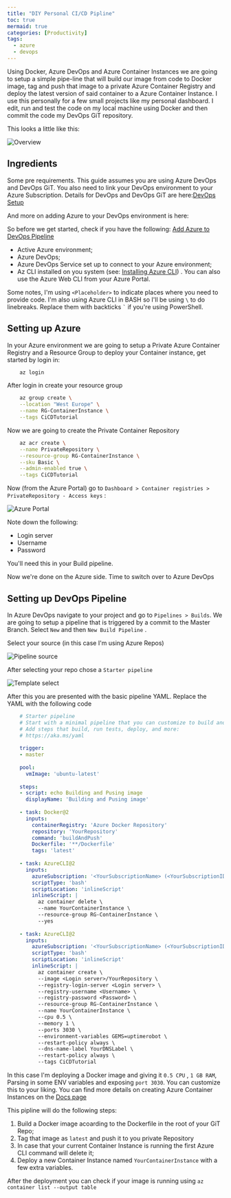 ```yaml
---
title: "DIY Personal CI/CD Pipline"
toc: true
mermaid: true
categories: [Productivity]
tags:
  - azure
  - devops
---
```


Using Docker, Azure DevOps and Azure Container Instances we are going to setup a simple pipe-line that will build our image from code to Docker image, tag and push that image to a private Azure Container Registry and deploy the latest version of said container to a Azure Container Instance. I use this personally for a few small projects like my personal dashboard. I edit, run and test the code on my local machine using Docker and then commit the code my DevOps GiT repository.

This looks a little like this:

![Overview](https://laufwerk.xyz/assets/images/3d-DrawingPipeline.png)

## Ingredients

Some pre requirements. This guide assumes you are using Azure DevOps and DevOps GiT. You also need to link your DevOps environment to your Azure Subscription. Details for DevOps and DevOps GiT are here:[DevOps Setup](https://docs.microsoft.com/en-us/azure/devops/user-guide/sign-up-invite-teammates?view=azure-devops) 

And more on adding Azure to your DevOps environment is here: 

So before we get started, check if you have the following: [Add Azure to DevOps Pipeline](https://docs.microsoft.com/en-us/azure/devops/pipelines/library/connect-to-azure?view=azure-devops)

- Active Azure environment;
- Azure DevOps;
- Azure DevOps Service set up to connect to your Azure environment;
- Az CLI installed on you system (see: [Installing Azure CLI](https://docs.microsoft.com/en-us/cli/azure/install-azure-cli?view=azure-cli-latest)) . You can also use the Azure Web CLI from your Azure Portal.

Some notes, I'm using `<Placeholder>` to indicate places where you need to provide code. I'm also using Azure CLI in BASH so I'll be using `\` to do linebreaks. Replace them with backticks ``` ` ``` if you're using PowerShell.

## Setting up Azure
In your Azure environment we are going to setup a Private Azure Container Registry and a Resource Group to deploy your Container instance, get started by login in:
```bash
    az login
```
After login in create your resource group

```bash
    az group create \
    --location "West Europe" \
    --name RG-ContainerInstance \
    --tags CiCDTutorial
```

Now we are going to create the Private Container Repository

```bash
    az acr create \
    --name PrivateRepository \
    --resource-group RG-ContainerInstance \
    --sku Basic \
    --admin-enabled true \
    --tags CiCDTutorial
```

Now (from the Azure Portal) go to `Dashboard > Container registries > PrivateRepository - Access keys` :

![Azure Portal](https://laufwerk.xyz/assets/images/Untitled-37464db4-5794-4f9f-93b6-798822be18f1.png)

Note down the following:
- Login server
- Username
- Password

You'll need this in your Build pipeline.

Now we're done on the Azure side. Time to switch over to Azure DevOps

## Setting up DevOps Pipeline
In Azure DevOps navigate to your project and go to `Pipelines > Builds`. We are going to setup a pipeline that is triggered by a commit to the Master Branch. Select `New` and then `New Build Pipeline` . 

Select your source (in this case I'm using Azure Repos)

![Pipeline source](https://laufwerk.xyz/assets/images/Untitled-e4a56081-daa8-4c38-ab78-56a39211c583.png)

After selecting your repo chose a `Starter pipeline`

![Template select](https://laufwerk.xyz/assets/images/Untitled-bbe832bf-1a5a-45ad-b798-1a495477fb21.png)

After this you are presented with the basic pipeline YAML. Replace the YAML with the following code

```yaml
    # Starter pipeline
    # Start with a minimal pipeline that you can customize to build and deploy your code.
    # Add steps that build, run tests, deploy, and more:
    # https://aka.ms/yaml
    
    trigger:
    - master
    
    pool:
      vmImage: 'ubuntu-latest'
    
    steps:
    - script: echo Building and Pusing image
      displayName: 'Building and Pusing image'
      
    - task: Docker@2
      inputs:
        containerRegistry: 'Azure Docker Repository'
        repository: 'YourRepository'
        command: 'buildAndPush'
        Dockerfile: '**/Dockerfile'
        tags: 'latest'
    
    - task: AzureCLI@2
      inputs:
        azureSubscription: '<YourSubscriptionName> (<YourSubscriptionID>)'
        scriptType: 'bash'
        scriptLocation: 'inlineScript'
        inlineScript: |
          az container delete \
          --name YourContainerInstance \
          --resource-group RG-ContainerInstance \
          --yes
    
    - task: AzureCLI@2
      inputs:
        azureSubscription: '<YourSubscriptionName> (<YourSubscriptionID>)'
        scriptType: 'bash'
        scriptLocation: 'inlineScript'
        inlineScript: |
          az container create \
          --image <Login server>/YourRepository \
          --registry-login-server <Login server> \
          --registry-username <Username> \
          --registry-password <Password> \
          --resource-group RG-ContainerInstance \
          --name YourContainerInstance \
          --cpu 0.5 \
          --memory 1 \
          --ports 3030 \
          --environment-variables GEMS=uptimerobot \
          --restart-policy always \
          --dns-name-label YourDNSLabel \
          --restart-policy always \
    	  --tags CiCDTutorial 
```

In this case I'm deploying a Docker image and giving it `0.5 CPU` , `1 GB RAM`, Parsing in some ENV variables and exposing `port 3030`. You can customize this to your liking. You can find more details on creating Azure Container Instances on the [Docs page](https://docs.microsoft.com/en-us/cli/azure/container?view=azure-cli-latest#az-container-create)

This pipline will do the following steps:

1. Build a Docker image acoarding to the Dockerfile in the root of your GiT Repo;
2. Tag that image as `latest` and push it to you private Repository
3. In case that your current Container Instance is running the first Azure CLI command will delete it;
4. Deploy a new Container Instance named `YourContainerInstance` with a few extra variables.

After the deployment you can check if your image is running using `az container list --output table`
